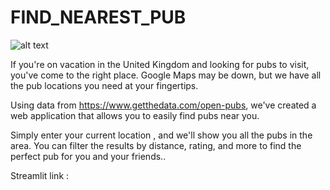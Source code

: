 # FIND_NEAREST_PUB

![alt text](https://github.com/TusharGoel13/FIND_NEAREST_PUB/blob/main/drink_together.jpg?raw=true)

If you're on vacation in the United Kingdom and looking for pubs to visit, you've come to the right place. Google Maps may be down, but we have all the pub locations you need at your fingertips.

Using data from https://www.getthedata.com/open-pubs, we've created a web application that allows you to easily find pubs near you.

Simply enter your current location , and we'll show you all the pubs in the area. You can filter the results by distance, rating, and more to find the perfect pub for you and your friends..

Streamlit link : 
